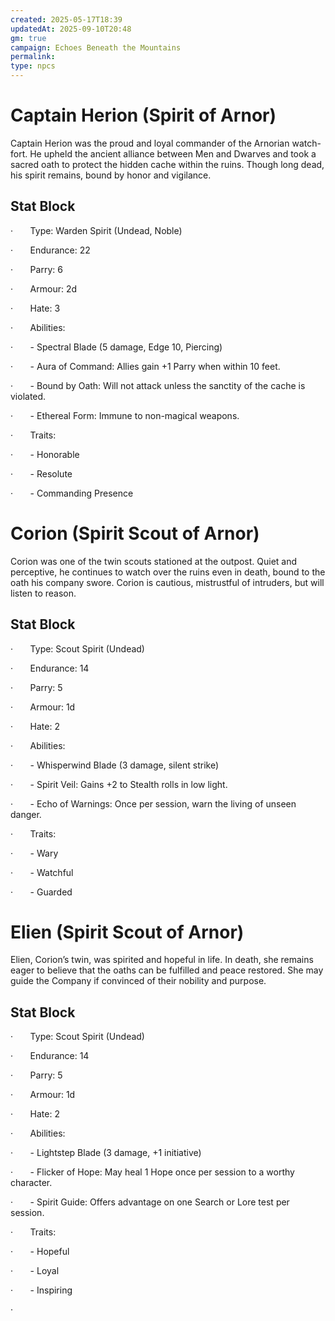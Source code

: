 ```yaml
---
created: 2025-05-17T18:39
updatedAt: 2025-09-10T20:48
gm: true
campaign: Echoes Beneath the Mountains
permalink:
type: npcs
---
```

# Captain Herion (Spirit of Arnor)

Captain Herion was the proud and loyal commander of the Arnorian watch-fort. He upheld the ancient alliance between Men and Dwarves and took a sacred oath to protect the hidden cache within the ruins. Though long dead, his spirit remains, bound by honor and vigilance.

## Stat Block

·       Type: Warden Spirit (Undead, Noble)

·       Endurance: 22

·       Parry: 6

·       Armour: 2d

·       Hate: 3

·       Abilities:

·       - Spectral Blade (5 damage, Edge 10, Piercing)

·       - Aura of Command: Allies gain +1 Parry when within 10 feet.

·       - Bound by Oath: Will not attack unless the sanctity of the cache is violated.

·       - Ethereal Form: Immune to non-magical weapons.

·       Traits:

·       - Honorable

·       - Resolute

·       - Commanding Presence

# Corion (Spirit Scout of Arnor)

Corion was one of the twin scouts stationed at the outpost. Quiet and perceptive, he continues to watch over the ruins even in death, bound to the oath his company swore. Corion is cautious, mistrustful of intruders, but will listen to reason.

## Stat Block

·       Type: Scout Spirit (Undead)

·       Endurance: 14

·       Parry: 5

·       Armour: 1d

·       Hate: 2

·       Abilities:

·       - Whisperwind Blade (3 damage, silent strike)

·       - Spirit Veil: Gains +2 to Stealth rolls in low light.

·       - Echo of Warnings: Once per session, warn the living of unseen danger.

·       Traits:

·       - Wary

·       - Watchful

·       - Guarded

# Elien (Spirit Scout of Arnor)

Elien, Corion’s twin, was spirited and hopeful in life. In death, she remains eager to believe that the oaths can be fulfilled and peace restored. She may guide the Company if convinced of their nobility and purpose.

## Stat Block

·       Type: Scout Spirit (Undead)

·       Endurance: 14

·       Parry: 5

·       Armour: 1d

·       Hate: 2

·       Abilities:

·       - Lightstep Blade (3 damage, +1 initiative)

·       - Flicker of Hope: May heal 1 Hope once per session to a worthy character.

·       - Spirit Guide: Offers advantage on one Search or Lore test per session.

·       Traits:

·       - Hopeful

·       - Loyal

·       - Inspiring

·